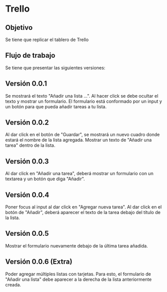 # Trello
## Objetivo

 Se tiene que replicar el tablero de Trello
 
## Flujo de trabajo

 Se tiene que presentar las siguientes versiones:
  
## Versión 0.0.1

Se mostrará el texto "Añadir una lista ...".
Al hacer click se debe ocultar el texto y mostrar un formulario.
El formulario está conformado por un input y un botón para que pueda añadir tareas a tu lista.

## Versión 0.0.2

Al dar click en el botón de "Guardar", se mostrará un nuevo cuadro donde estará el nombre de la lista agregada.
Mostrar un texto de "Añadir una tarea" dentro de la lista.

## Versión 0.0.3

Al dar click en "Añadir una tarea", deberá mostrar un formulario con un textarea y un botón que diga "Añadir".

## Versión 0.0.4

Poner focus al input al dar click en "Agregar nueva tarea".
Al dar click en el botón de "Añadir", deberá aparecer el texto de la tarea debajo del título de la lista.

## Versión 0.0.5

Mostrar el formulario nuevamente debajo de la última tarea añadida.

## Versión 0.0.6 (Extra)

Poder agregar múltiples listas con tarjetas. Para esto, el formulario de "Añadir una lista" debe aparecer a 
la derecha de la lista anteriormente creada.
